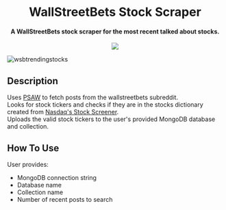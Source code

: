 <h1 align="center">
  <br>
  WallStreetBets Stock Scraper
  <br>
</h1>

<h4 align="center">A WallStreetBets stock scraper for the most recent talked about stocks.</h4>
<p align="center">
    <img src="https://user-images.githubusercontent.com/90940496/188292491-adc7abb3-38dc-4503-bf0f-d9ae7f0b7cfa.gif">
</p>

![wsbtrendingstocks](https://user-images.githubusercontent.com/90940496/188292503-81166aa2-3d2f-4216-80c7-6f6d81a83371.png)

## Description
Uses <a href="https://psaw.readthedocs.io/en/latest/">PSAW</a> to fetch posts from the wallstreetbets subreddit. </br>
Looks for stock tickers and checks if they are in the stocks dictionary created from <a href="https://www.nasdaq.com/market-activity/stocks/screener">Nasdaq's Stock Screener</a>. </br>
Uploads the valid stock tickers to the user's provided MongoDB database and collection.

## How To Use
User provides:
- MongoDB connection string
- Database name
- Collection name
- Number of recent posts to search




